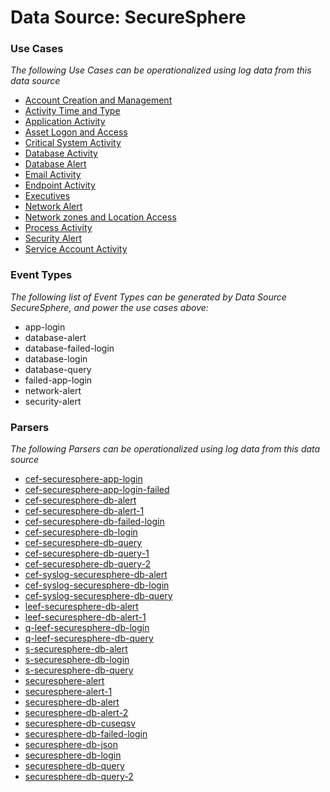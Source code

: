 Data Source: SecureSphere
=========================

### Use Cases

_The following Use Cases can be operationalized using log data from this data source_

* [Account Creation and Management](usecase_account_creation_and_management.md)
* [Activity Time  and Type](usecase_activity_time__and_type.md)
* [Application Activity](usecase_application_activity.md)
* [Asset Logon and Access](usecase_asset_logon_and_access.md)
* [Critical System Activity](usecase_critical_system_activity.md)
* [Database Activity](usecase_database_activity.md)
* [Database Alert](usecase_database_alert.md)
* [Email Activity](usecase_email_activity.md)
* [Endpoint Activity](usecase_endpoint_activity.md)
* [Executives](usecase_executives.md)
* [Network Alert](usecase_network_alert.md)
* [Network zones and Location Access](usecase_network_zones_and_location_access.md)
* [Process Activity](usecase_process_activity.md)
* [Security Alert](usecase_security_alert.md)
* [Service Account Activity](usecase_service_account_activity.md)


### Event Types

_The following list of Event Types can be generated by Data Source SecureSphere, and power the use cases above:_

- app-login
- database-alert
- database-failed-login
- database-login
- database-query
- failed-app-login
- network-alert
- security-alert


### Parsers

_The following Parsers can be operationalized using log data from this data source_

* [cef-securesphere-app-login](parserContent_cef-securesphere-app-login.md)
* [cef-securesphere-app-login-failed](parserContent_cef-securesphere-app-login-failed.md)
* [cef-securesphere-db-alert](parserContent_cef-securesphere-db-alert.md)
* [cef-securesphere-db-alert-1](parserContent_cef-securesphere-db-alert-1.md)
* [cef-securesphere-db-failed-login](parserContent_cef-securesphere-db-failed-login.md)
* [cef-securesphere-db-login](parserContent_cef-securesphere-db-login.md)
* [cef-securesphere-db-query](parserContent_cef-securesphere-db-query.md)
* [cef-securesphere-db-query-1](parserContent_cef-securesphere-db-query-1.md)
* [cef-securesphere-db-query-2](parserContent_cef-securesphere-db-query-2.md)
* [cef-syslog-securesphere-db-alert](parserContent_cef-syslog-securesphere-db-alert.md)
* [cef-syslog-securesphere-db-login](parserContent_cef-syslog-securesphere-db-login.md)
* [cef-syslog-securesphere-db-query](parserContent_cef-syslog-securesphere-db-query.md)
* [leef-securesphere-db-alert](parserContent_leef-securesphere-db-alert.md)
* [leef-securesphere-db-alert-1](parserContent_leef-securesphere-db-alert-1.md)
* [q-leef-securesphere-db-login](parserContent_q-leef-securesphere-db-login.md)
* [q-leef-securesphere-db-query](parserContent_q-leef-securesphere-db-query.md)
* [s-securesphere-db-alert](parserContent_s-securesphere-db-alert.md)
* [s-securesphere-db-login](parserContent_s-securesphere-db-login.md)
* [s-securesphere-db-query](parserContent_s-securesphere-db-query.md)
* [securesphere-alert](parserContent_securesphere-alert.md)
* [securesphere-alert-1](parserContent_securesphere-alert-1.md)
* [securesphere-db-alert](parserContent_securesphere-db-alert.md)
* [securesphere-db-alert-2](parserContent_securesphere-db-alert-2.md)
* [securesphere-db-cuseqsv](parserContent_securesphere-db-cuseqsv.md)
* [securesphere-db-failed-login](parserContent_securesphere-db-failed-login.md)
* [securesphere-db-json](parserContent_securesphere-db-json.md)
* [securesphere-db-login](parserContent_securesphere-db-login.md)
* [securesphere-db-query](parserContent_securesphere-db-query.md)
* [securesphere-db-query-2](parserContent_securesphere-db-query-2.md)
